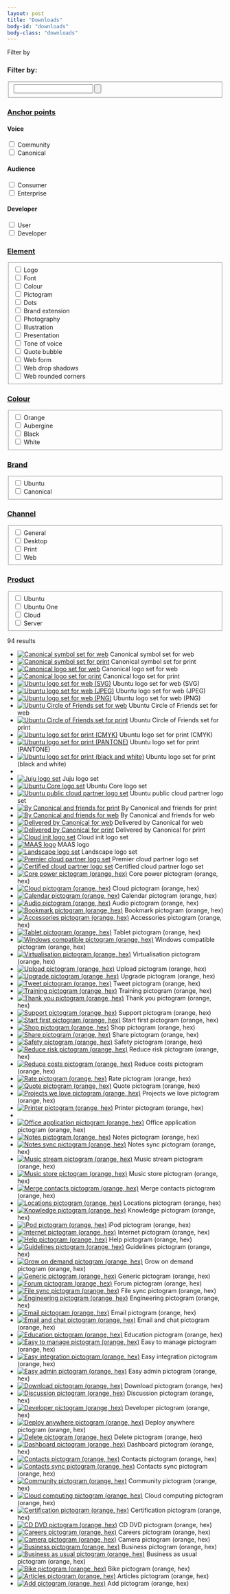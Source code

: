 ```yaml
---
layout: post
title: "Downloads"
body-id: "downloads"
body-class: "downloads"
---
```


<div class="row no-border">
<span class="filter-toggle">Filter by</span>
<div class="three-col filter">
<form id="form-filter-search" action="downloads" method="get">
<h3>Filter by:</h3>
<fieldset>
<input type="text" name="search" value="" />
<input type="submit" name="submit" value="" />
</fieldset>
</form>
<div id="accordion">
<h3><a href="downloads#">Anchor points</a></h3>
<div>
<h4>Voice</h4>
<input id="voice-community" type="checkbox" />
<label for="voice-community">Community</label><br/>
<input id="voice-canonical" type="checkbox" />
<label for="voice-canonical">Canonical</label><br/>

<h4>Audience</h4>
<input id="audience-consumer" type="checkbox" />
<label for="audience-consumer">Consumer</label><br/>
<input id="audience-enterprise" type="checkbox" />
<label for="audience-enterprise">Enterprise</label><br/>

<h4>Developer</h4>
<input id="developer-user" type="checkbox" />
<label for="developer-user">User</label><br/>
<input id="developer-developer" type="checkbox" />
<label for="developer-developer">Developer</label><br/>
</div>
<h3><a href="downloads#" class="slideless">Element</a></h3>
<div>
<fieldset>
<input id="element-logo" type="checkbox" />
<label for="element-logo">Logo</label><br/>
<input id="element-font" type="checkbox" />
<label for="element-font">Font</label><br/>
<input id="element-colour" type="checkbox" />
<label for="element-colour">Colour</label><br/>
<input id="element-pictogram" type="checkbox" />
<label for="element-pictogram">Pictogram</label><br/>
<input id="element-dots" type="checkbox" />
<label for="element-dots">Dots</label><br/>
<input id="element-extension" type="checkbox" />
<label for="element-extension">Brand extension</label><br/>
<input id="element-photography" type="checkbox" />
<label for="element-photography">Photography</label><br/>
<input id="element-illustration" type="checkbox" />
<label for="element-illustration">Illustration</label><br/>
<input id="element-presentation" type="checkbox" />
<label for="element-presentation">Presentation</label><br/>
<input id="element-voice" type="checkbox" />
<label for="element-voice">Tone of voice</label><br/>
<input id="element-bubble" type="checkbox" />
<label for="element-bubble">Quote bubble</label><br/>
<input id="element-form" type="checkbox" />
<label for="element-form">Web form</label><br/>
<input id="element-shadow" type="checkbox" />
<label for="element-shadow">Web drop shadows</label><br/>
<input id="element-corner" type="checkbox" />
<label for="element-corner">Web rounded corners</label><br/>
</fieldset>
</div>

<h3><a href="downloads#" class="slideless">Colour</a></h3>
<div>
<fieldset>
<input id="colour-orange" type="checkbox" />
<label for="colour-orange">Orange</label><br/>
<input id="colour-aubergine" type="checkbox" />
<label for="colour-aubergine">Aubergine</label><br/>
<input id="colour-black" type="checkbox" />
<label for="colour-black">Black</label><br/>
<input id="colour-white" type="checkbox" />
<label for="colour-white">White</label>
</fieldset>
</div>

<h3><a href="downloads#" class="slideless">Brand</a></h3>
<div>
<fieldset>
<input id="brand-ubuntu" type="checkbox" />
<label for="brand-ubuntu">Ubuntu</label><br/>
<input id="brand-canonical" type="checkbox" />
<label for="brand-canonical">Canonical</label>
</fieldset>
</div>

<h3><a href="downloads#" class="slideless">Channel</a></h3>
<div>
<fieldset>
<input id="channel-general" type="checkbox" />
<label for="channel-general">General</label><br/>
<input id="channel-desktop" type="checkbox" />
<label for="channel-desktop">Desktop</label><br/>
<input id="channel-print" type="checkbox" />
<label for="channel-print">Print</label><br/>
<input id="channel-web" type="checkbox" />
<label for="channel-web">Web</label>
</fieldset>
</div>

<h3><a href="downloads#" class="slideless">Product</a></h3>
<div>
<fieldset>
<input id="product-ubuntu" type="checkbox" />
<label for="product-ubuntu">Ubuntu</label><br/>
<input id="product-one" type="checkbox" />
<label for="product-one">Ubuntu One</label><br/>
<input id="product-cloud" type="checkbox" />
<label for="product-cloud">Cloud</label><br/>
<input id="product-server" type="checkbox" />
<label for="product-server">Server</label>
</fieldset>
</div>
</div>     </div>

<div id="loop-downloads" class="nine-col last-col">
<div id="loop-status" class="clearfix">
<p><span>94 results</span></p>
</div>
<ul class="loop-results clearfix">
<li><a href="/assets/images/999c/canonical-symbol-set-web.zip"><img src="/assets/images/logo-canonical_symbol-aubergine-hex-140x140.png" alt="Canonical symbol set for web" /></a> Canonical symbol set for web</li>
<li><a href="/assets/images/2df9/canonical-symbol-set-print.zip"><img src="/assets/images/logo-canonical_symbol-aubergine-hex-140x140.png" alt="Canonical symbol set for print" /></a> Canonical symbol set for print</li>
<li><a href="/assets/images/6ff2/canonical-logo-set-web.zip"><img src="/assets/images/canonical-brandmark-thumb.png" alt="Canonical logo set for web" /></a> Canonical logo set for web</li>
<li><a href="/assets/images/5d45/canonical-logo-set-print.zip"><img src="/assets/images/canonical-brandmark-thumb.png" alt="Canonical logo set for print" /></a> Canonical logo set for print</li>
<li><a href="/assets/images/0e8c/ubuntu-logo-set-svg-web.zip"><img src="/assets/images/b6d9/ubuntu_black-orange_hex.jpg" alt="Ubuntu logo set for web (SVG)" /></a> Ubuntu logo set for web (SVG)</li>
<li><a href="/assets/images/80e2/ubuntu-logo-set-jpeg-web.zip"><img src="/assets/images/b6d9/ubuntu_black-orange_hex.jpg" alt="Ubuntu logo set for web (JPEG)" /></a> Ubuntu logo set for web (JPEG)</li>
<li><a href="/assets/images/8a76/ubuntu-logo-set-png-web.zip"><img src="/assets/images/b6d9/ubuntu_black-orange_hex.jpg" alt="Ubuntu logo set for web (PNG)" /></a> Ubuntu logo set for web (PNG)</li>
<li><a href="/assets/images/58ce/circle-of-friends-set-web.zip"><img src="/assets/images/bcce/cof_orange_hex.jpg" alt="Ubuntu Circle of Friends set for web" /></a> Ubuntu Circle of Friends set for web</li>
<li><a href="/assets/images/a30e/circle-of-friends-set-print.zip"><img src="/assets/images/bcce/cof_orange_hex.jpg" alt="Ubuntu Circle of Friends set for print" /></a> Ubuntu Circle of Friends set for print</li>
<li><a href="/assets/images/0507/ubuntu-logo-set-cmyk-print.zip"><img src="/assets/images/1de5/ubuntu-logo-set.png" alt="Ubuntu logo set for print (CMYK)" /></a> Ubuntu logo set for print (CMYK)</li>
<li><a href="/assets/images/2fc8/ubuntu-logo-set-pantone-print.zip"><img src="/assets/images/1de5/ubuntu-logo-set.png" alt="Ubuntu logo set for print (PANTONE)" /></a> Ubuntu logo set for print (PANTONE)</li>
<li><a href="/assets/images/d17c/ubuntu-logo-set-black-white-print.zip"><img src="/assets/images/5234/ubuntu-logo-set-black.png" alt="Ubuntu logo set for print (black and white)" /></a> Ubuntu logo set for print (black and white)</li>
<li><a href="/assets/images/1de5/ubuntu-logo-set.png"><img src="/assets/images/1de5/ubuntu-logo-set.png" alt="" /></a> </li>
<li><a href="/assets/images/b25b/6a.-JUJU_BRANDMARK_AW.zip"><img src="/assets/images/6b77/juju_black-orange_hex.png" alt="Juju logo set" /></a> Juju logo set</li>
<li><a href="/assets/images/92aa/UBUNTU_CORE_LOGO.zip"><img src="/assets/images/b9e6/core_black-orange_st_hex.png" alt="Ubuntu Core logo set" /></a> Ubuntu Core logo set</li>
<li><a href="/assets/images/764e/public_cloud_partner.zip"><img src="/assets/images/2684/public_cloud_partner_hex.gif" alt="Ubuntu public cloud partner logo set" /></a> Ubuntu public cloud partner logo set</li>
<li><a href="/assets/images/0e37/by-Canonical-and-friends-print.zip"><img src="/assets/images/canonical-friends_orange_hex-140x140.jpg" alt="By Canonical and friends for print" /></a> By Canonical and friends for print</li>
<li><a href="/assets/images/d5a0/by-Canonical-and-friends-web.zip"><img src="/assets/images/canonical-friends_orange_hex-140x140.jpg" alt="By Canonical and friends for web" /></a> By Canonical and friends for web</li>
<li><a href="/assets/images/f462/delivered-by-canonical-for-web-2.zip"><img src="/assets/images/delivered-by_orange_hex1-140x140.png" alt="Delivered by Canonical for web" /></a> Delivered by Canonical for web</li>
<li><a href="/assets/images/ae4e/delivered-by-canonical-for-print.zip"><img src="/assets/images/delivered-by_orange_hex1-140x140.png" alt="Delivered by Canonical for print" /></a> Delivered by Canonical for print</li>
<li><a href="/assets/images/ea86/cloud-init-logo.zip"><img src="/assets/images/cloud-init-logo-140x140.gif" alt="Cloud init logo set" /></a> Cloud init logo set</li>
<li><a href="/assets/images/MAAS_orange_white_horizontal_hex1.svg"><img src="/assets/images/MAAS_orange_white_horizontal_hex1.svg" alt="MAAS logo" /></a> MAAS logo</li>
<li><a href="/assets/images/5290/11.-LANDSCAPE_LOGO_AW.zip"><img src="/assets/images/375e/landscape_orange_hex.png" alt="Landscape logo set" /></a> Landscape logo set</li>
<li><a href="/assets/images/c1d5/Premier_cloud_partner.zip"><img src="/assets/images/premier_cloud_partner_hex-140x140.png" alt="Premier cloud partner logo set" /></a> Premier cloud partner logo set</li>
<li><a href="/assets/images/e83d/Certified_cloud_partner.zip"><img src="/assets/images/certified_cloud_partner_hex-140x140.png" alt="Certified cloud partner logo set" /></a> Certified cloud partner logo set</li>
<li><a href="/assets/images/864c/pictogram-core_power-orange.svg"><img src="/assets/images/864c/pictogram-core_power-orange.svg" alt="Core power pictogram (orange, hex)" /></a> Core power pictogram (orange, hex)</li>
<li><a href="/assets/images/ab0e/pictogram-cloud-orange.svg"><img src="/assets/images/ab0e/pictogram-cloud-orange.svg" title="Cloud pictogram (orange, hex)" alt="Cloud pictogram (orange, hex)" alt="Cloud pictogram (orange, hex)" /></a> Cloud pictogram (orange, hex)</li>
<li><a href="/assets/images/d8fd/pictogram-calendar-orange.svg"><img src="/assets/images/d8fd/pictogram-calendar-orange.svg" alt="Calendar pictogram (orange, hex)" /></a> Calendar pictogram (orange, hex)</li>
<li><a href="/assets/images/0d28/pictogram-audio-orange.svg"><img src="/assets/images/0d28/pictogram-audio-orange.svg" alt="Audio pictogram (orange, hex)" /></a> Audio pictogram (orange, hex)</li>
<li><a href="/assets/images/dc78/pictogram-bookmark-orange.svg"><img src="/assets/images/dc78/pictogram-bookmark-orange.svg" alt="Bookmark pictogram (orange, hex)" /></a> Bookmark pictogram (orange, hex)</li>
<li><a href="/assets/images/5b8b/pictogram-accessories-orange.svg"><img src="/assets/images/5b8b/pictogram-accessories-orange.svg" alt="Accessories pictogram (orange, hex)" /></a> Accessories pictogram (orange, hex)</li>
<li><a href="/assets/images/fc12/pictogram-tablet-orange.svg"><img src="/assets/images/fc12/pictogram-tablet-orange.svg" alt="Tablet pictogram (orange, hex)" /></a> Tablet pictogram (orange, hex)</li>
<li><a href="/assets/images/3a21/pictogram-windows_compatible-orange.svg"><img src="/assets/images/3a21/pictogram-windows_compatible-orange.svg" alt="Windows compatible pictogram (orange, hex)" /></a> Windows compatible pictogram (orange, hex)</li>
<li><a href="/assets/images/533f/pictogram-virtualisation.svg"><img src="/assets/images/533f/pictogram-virtualisation.svg" alt="Virtualisation pictogram (orange, hex)" /></a> Virtualisation pictogram (orange, hex)</li>
<li><a href="/assets/images/2183/pictogram-upload-orange.svg"><img src="/assets/images/2183/pictogram-upload-orange.svg" alt="Upload pictogram (orange, hex)" /></a> Upload pictogram (orange, hex)</li>
<li><a href="/assets/images/0d37/pictogram-upgrade-orange.svg"><img src="/assets/images/0d37/pictogram-upgrade-orange.svg" alt="Upgrade pictogram (orange, hex)" /></a> Upgrade pictogram (orange, hex)</li>
<li><a href="/assets/images/cecb/pictogram-tweet-orange.svg"><img src="/assets/images/cecb/pictogram-tweet-orange.svg" alt="Tweet pictogram (orange, hex)" /></a> Tweet pictogram (orange, hex)</li>
<li><a href="/assets/images/ec59/pictogram-training-orange.svg"><img src="/assets/images/ec59/pictogram-training-orange.svg" alt="Training pictogram (orange, hex)" /></a> Training pictogram (orange, hex)</li>
<li><a href="/assets/images/efd9/pictogram-thank_you-orange.svg"><img src="/assets/images/efd9/pictogram-thank_you-orange.svg" alt="Thank you pictogram (orange, hex)" /></a> Thank you pictogram (orange, hex)</li>
<li><a href="/assets/images/9a86/pictogram-support-orange.svg"><img src="/assets/images/9a86/pictogram-support-orange.svg" alt="Support pictogram (orange, hex)" /></a> Support pictogram (orange, hex)</li>
<li><a href="/assets/images/d12f/pictogram-start_first-orange.svg"><img src="/assets/images/d12f/pictogram-start_first-orange.svg" alt="Start first pictogram (orange, hex)" /></a> Start first pictogram (orange, hex)</li>
<li><a href="/assets/images/8464/pictogram-shop-orange.svg"><img src="/assets/images/8464/pictogram-shop-orange.svg" alt="Shop pictogram (orange, hex)" /></a> Shop pictogram (orange, hex)</li>
<li><a href="/assets/images/f158/pictogram-share-orange.svg"><img src="/assets/images/f158/pictogram-share-orange.svg" alt="Share pictogram (orange, hex)" /></a> Share pictogram (orange, hex)</li>
<li><a href="/assets/images/f042/pictogram-safety-orange.svg"><img src="/assets/images/f042/pictogram-safety-orange.svg" alt="Safety pictogram (orange, hex)" /></a> Safety pictogram (orange, hex)</li>
<li><a href="/assets/images/b2c1/pictogram-reduce_risk-orange.svg"><img src="/assets/images/b2c1/pictogram-reduce_risk-orange.svg" alt="Reduce risk pictogram (orange, hex)" /></a> Reduce risk pictogram (orange, hex)</li>
<li><a href="/assets/images/3a37/pictogram-reduce_costs-orange.svg"><img src="/assets/images/3a37/pictogram-reduce_costs-orange.svg" alt="Reduce costs pictogram (orange, hex)" /></a> Reduce costs pictogram (orange, hex)</li>
<li><a href="/assets/images/67bd/pictogram-rate-orange.svg"><img src="/assets/images/67bd/pictogram-rate-orange.svg" alt="Rate pictogram (orange, hex)" /></a> Rate pictogram (orange, hex)</li>
<li><a href="/assets/images/ef6d/pictogram-quote-orange.svg"><img src="/assets/images/ef6d/pictogram-quote-orange.svg" alt="Quote pictogram (orange, hex)" /></a> Quote pictogram (orange, hex)</li>
<li><a href="/assets/images/2a41/pictogram-projects_we_love-orange.svg"><img src="/assets/images/2a41/pictogram-projects_we_love-orange.svg" alt="Projects we love pictogram (orange, hex)" /></a> Projects we love pictogram (orange, hex)</li>
<li><a href="/assets/images/fdde/pictogram-printer-orange.svg"><img src="/assets/images/fdde/pictogram-printer-orange.svg" alt="Printer pictogram (orange, hex)" /></a> Printer pictogram (orange, hex)</li>
<li><a href="/assets/images/abd2/pictogram-partner-orange.svg"><img src="/assets/images/abd2/pictogram-partner-orange.svg" alt="" /></a> </li>
<li><a href="/assets/images/1997/pictogram-office_application-orange.svg"><img src="/assets/images/1997/pictogram-office_application-orange.svg" alt="Office application pictogram (orange, hex)" /></a> Office application pictogram (orange, hex)</li>
<li><a href="/assets/images/28e4/pictogram-notes-orange.svg"><img src="/assets/images/28e4/pictogram-notes-orange.svg" alt="Notes pictogram (orange, hex)" /></a> Notes pictogram (orange, hex)</li>
<li><a href="/assets/images/14ce/pictogram-notes_sync-orange.svg"><img src="/assets/images/14ce/pictogram-notes_sync-orange.svg" alt="Notes sync pictogram (orange, hex)" /></a> Notes sync pictogram (orange, hex)</li>
<li><a href="/assets/images/2b7b/pictogram-music_stream-orange.svg"><img src="/assets/images/2b7b/pictogram-music_stream-orange.svg" alt="Music stream pictogram (orange, hex)" /></a> Music stream pictogram (orange, hex)</li>
<li><a href="/assets/images/1081/pictogram-music_store-orange.svg"><img src="/assets/images/1081/pictogram-music_store-orange.svg" alt="Music store pictogram (orange, hex)" /></a> Music store pictogram (orange, hex)</li>
<li><a href="/assets/images/b34a/pictogram-merge_contacts-orange.svg"><img src="/assets/images/b34a/pictogram-merge_contacts-orange.svg" alt="Merge contacts pictogram (orange, hex)" /></a> Merge contacts pictogram (orange, hex)</li>
<li><a href="/assets/images/cbcc/pictogram-locations-orange.svg"><img src="/assets/images/cbcc/pictogram-locations-orange.svg" alt="Locations pictogram (orange, hex)" /></a> Locations pictogram (orange, hex)</li>
<li><a href="/assets/images/6eb6/pictogram-knowledge-orange.svg"><img src="/assets/images/6eb6/pictogram-knowledge-orange.svg" alt="Knowledge pictogram (orange, hex)" /></a> Knowledge pictogram (orange, hex)</li>
<li><a href="/assets/images/63ec/pictogram-ipod-orange.svg"><img src="/assets/images/63ec/pictogram-ipod-orange.svg" alt="iPod pictogram (orange, hex)" /></a> iPod pictogram (orange, hex)</li>
<li><a href="/assets/images/78bd/pictogram-internet-orange.svg"><img src="/assets/images/78bd/pictogram-internet-orange.svg" alt="Internet pictogram (orange, hex)" /></a> Internet pictogram (orange, hex)</li>
<li><a href="/assets/images/c5e3/pictogram-help-orange.svg"><img src="/assets/images/c5e3/pictogram-help-orange.svg" alt="Help pictogram (orange, hex)" /></a> Help pictogram (orange, hex)</li>
<li><a href="/assets/images/3ae4/pictogram-guidelines-orange.svg"><img src="/assets/images/3ae4/pictogram-guidelines-orange.svg" alt="Guidelines pictogram (orange, hex)" /></a> Guidelines pictogram (orange, hex)</li>
<li><a href="/assets/images/0ded/pictogram-grow_on_demand-orange.svg"><img src="/assets/images/0ded/pictogram-grow_on_demand-orange.svg" alt="Grow on demand pictogram (orange, hex)" /></a> Grow on demand pictogram (orange, hex)</li>
<li><a href="/assets/images/9fb4/pictogram-generic-orange.svg"><img src="/assets/images/9fb4/pictogram-generic-orange.svg" alt="Generic pictogram (orange, hex)" /></a> Generic pictogram (orange, hex)</li>
<li><a href="/assets/images/0a0c/pictogram-forum-orange.svg"><img src="/assets/images/0a0c/pictogram-forum-orange.svg" alt="Forum pictogram (orange, hex)" /></a> Forum pictogram (orange, hex)</li>
<li><a href="/assets/images/3fde/pictogram-file_sync-orange.svg"><img src="/assets/images/3fde/pictogram-file_sync-orange.svg" alt="File sync pictogram (orange, hex)" /></a> File sync pictogram (orange, hex)</li>
<li><a href="/assets/images/288f/pictogram-engineering-orange.svg"><img src="/assets/images/288f/pictogram-engineering-orange.svg" alt="Engineering pictogram (orange, hex)" /></a> Engineering pictogram (orange, hex)</li>
<li><a href="/assets/images/bac7/pictogram-email-orange.svg"><img src="/assets/images/bac7/pictogram-email-orange.svg" alt="Email pictogram (orange, hex)" /></a> Email pictogram (orange, hex)</li>
<li><a href="/assets/images/2b5f/pictogram-email_and_chat-orange.svg"><img src="/assets/images/2b5f/pictogram-email_and_chat-orange.svg" alt="Email and chat pictogram (orange, hex)" /></a> Email and chat pictogram (orange, hex)</li>
<li><a href="/assets/images/8d23/pictogram-education-orange.svg"><img src="/assets/images/8d23/pictogram-education-orange.svg" alt="Education pictogram (orange, hex)" /></a> Education pictogram (orange, hex)</li>
<li><a href="/assets/images/5e19/pictogram-easy_to_manage-orange.svg"><img src="/assets/images/5e19/pictogram-easy_to_manage-orange.svg" alt="Easy to manage pictogram (orange, hex)" /></a> Easy to manage pictogram (orange, hex)</li>
<li><a href="/assets/images/b5e2/pictogram-easy_integration-orange.svg"><img src="/assets/images/b5e2/pictogram-easy_integration-orange.svg" alt="Easy integration pictogram (orange, hex)" /></a> Easy integration pictogram (orange, hex)</li>
<li><a href="/assets/images/d65c/pictogram-easy_admin-orange.svg"><img src="/assets/images/d65c/pictogram-easy_admin-orange.svg" alt="Easy admin pictogram (orange, hex)" /></a> Easy admin pictogram (orange, hex)</li>
<li><a href="/assets/images/5ee6/pictogram-download-orange.svg"><img src="/assets/images/5ee6/pictogram-download-orange.svg" alt="Download pictogram (orange, hex)" /></a> Download pictogram (orange, hex)</li>
<li><a href="/assets/images/2d76/pictogram-discussion-orange.svg"><img src="/assets/images/2d76/pictogram-discussion-orange.svg" alt="Discussion pictogram (orange, hex)" /></a> Discussion pictogram (orange, hex)</li>
<li><a href="/assets/images/2faf/pictogram-developer-orange.svg"><img src="/assets/images/2faf/pictogram-developer-orange.svg" alt="Developer pictogram (orange, hex)" /></a> Developer pictogram (orange, hex)</li>
<li><a href="/assets/images/e0f9/pictogram-deploy_anywhere-orange.svg"><img src="/assets/images/e0f9/pictogram-deploy_anywhere-orange.svg" alt="Deploy anywhere pictogram (orange, hex)" /></a> Deploy anywhere pictogram (orange, hex)</li>
<li><a href="/assets/images/0477/pictogram-delete-orange.svg"><img src="/assets/images/0477/pictogram-delete-orange.svg" alt="Delete pictogram (orange, hex)" /></a> Delete pictogram (orange, hex)</li>
<li><a href="/assets/images/e511/pictogram-dashboard-orange.svg"><img src="/assets/images/e511/pictogram-dashboard-orange.svg" alt="Dashboard pictogram (orange, hex)" /></a> Dashboard pictogram (orange, hex)</li>
<li><a href="/assets/images/c61f/pictogram-contacts-orange.svg"><img src="/assets/images/c61f/pictogram-contacts-orange.svg" alt="Contacts pictogram (orange, hex)" /></a> Contacts pictogram (orange, hex)</li>
<li><a href="/assets/images/16b0/pictogram-contacts_sync-orange.svg"><img src="/assets/images/16b0/pictogram-contacts_sync-orange.svg" alt="Contacts sync pictogram (orange, hex)" /></a> Contacts sync pictogram (orange, hex)</li>
<li><a href="/assets/images/501b/pictogram-community-orange.svg"><img src="/assets/images/501b/pictogram-community-orange.svg" alt="Community pictogram (orange, hex)" /></a> Community pictogram (orange, hex)</li>
<li><a href="/assets/images/2774/pictogram-cloud_computing-orange.svg"><img src="/assets/images/2774/pictogram-cloud_computing-orange.svg" alt="Cloud computing pictogram (orange, hex)" /></a> Cloud computing pictogram (orange, hex)</li>
<li><a href="/assets/images/d436/pictogram-certification-orange.svg"><img src="/assets/images/d436/pictogram-certification-orange.svg" alt="Certification pictogram (orange, hex)" /></a> Certification pictogram (orange, hex)</li>
<li><a href="/assets/images/c401/pictogram-cd_dvd-orange.svg"><img src="/assets/images/c401/pictogram-cd_dvd-orange.svg" alt="CD DVD pictogram (orange, hex)" /></a> CD DVD pictogram (orange, hex)</li>
<li><a href="/assets/images/90dd/pictogram-careers-orange.svg"><img src="/assets/images/90dd/pictogram-careers-orange.svg" alt="Careers pictogram (orange, hex)" /></a> Careers pictogram (orange, hex)</li>
<li><a href="/assets/images/bdc1/pictogram-camera-orange.svg"><img src="/assets/images/bdc1/pictogram-camera-orange.svg" alt="Camera pictogram (orange, hex)" /></a> Camera pictogram (orange, hex)</li>
<li><a href="/assets/images/648d/pictogram-business-orange.svg"><img src="/assets/images/648d/pictogram-business-orange.svg" alt="Business pictogram (orange, hex)" /></a> Business pictogram (orange, hex)</li>
<li><a href="/assets/images/ea4e/pictogram-business_as_usual-orange.svg"><img src="/assets/images/ea4e/pictogram-business_as_usual-orange.svg" alt="Business as usual pictogram (orange, hex)" /></a> Business as usual pictogram (orange, hex)</li>
<li><a href="/assets/images/c8eb/pictogram-bike-orange.svg"><img src="/assets/images/c8eb/pictogram-bike-orange.svg" alt="Bike pictogram (orange, hex)" /></a> Bike pictogram (orange, hex)</li>
<li><a href="/assets/images/88ba/pictogram-articles-orange.svg"><img src="/assets/images/88ba/pictogram-articles-orange.svg" alt="Articles pictogram (orange, hex)" /></a> Articles pictogram (orange, hex)</li>
<li><a href="/assets/images/18a5/pictogram-add-orange.svg"><img src="/assets/images/18a5/pictogram-add-orange.svg" alt="Add pictogram (orange, hex)" /></a> Add pictogram (orange, hex)</li>
</ul>     </div>
</div>
